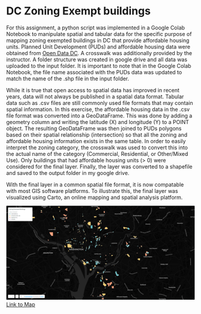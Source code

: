 # DC Zoning Exempt buildings

For this assignment, a python script was implemented in a Google Colab Notebook to manipulate spatial and tabular data for the specific purpose of mapping zoning exempted buildings in DC that provide affordable housing units. Planned Unit Development (PUDs) and affordable housing data were obtained from [Open Data DC](https://opendata.dc.gov/). A crosswalk was additionally provided by the instructor.  A folder structure was created in google drive and all data was uploaded to the input folder. It is important to note that in the Google Colab Notebook, the file name associated with the PUDs data was updated to match the name of the .shp file in the input folder. 

While it is true that open access to spatial data has improved in recent years, data will not always be published in a spatial data format. Tabular data such as .csv files are still commonly used file formats that may contain spatial information. In this exercise, the affordable housing data in the .csv file format was converted into a GeoDataFrame. This was done by adding a geometry column and writing the latitude (X) and longitude (Y) to a POINT object. The resulting GeoDataFrame was then joined to PUDs polygons based on their spatial relationship (intersection) so that all the zoning and affordable housing information exists in the same table. In order to easily interpret the zoning category, the crosswalk was used to convert this into the actual name of the category (Commercial, Residential, or Other/Mixed Use). Only buildings that had affordable housing units (> 0) were considered for the final layer. Finally, the layer was converted to a shapefile and saved to the output folder in my google drive.

With the final layer in a common spatial file format, it is now compatable with most GIS software platforms. To illustrate this, the final layer was visualized using Carto, an online mapping and spatial analysis platform.

![](https://github.com/rskearney/RKearney_Lab3/blob/main/lab3map.PNG?raw=true)
[Link to Map](https://rskearney.carto.com/builder/cf48980a-acf5-4f21-a6fe-119f91d76bef/embed)
